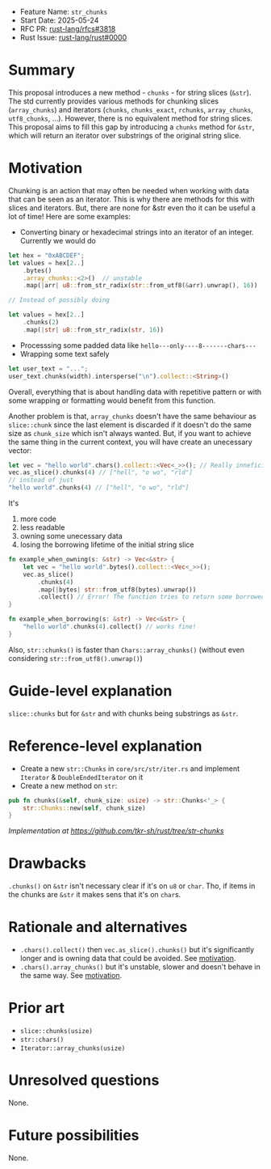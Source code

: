 - Feature Name: `str_chunks`
- Start Date: 2025-05-24
- RFC PR: [rust-lang/rfcs#3818](https://github.com/rust-lang/rfcs/pull/3818)
- Rust Issue: [rust-lang/rust#0000](https://github.com/rust-lang/rust/issues/0000)

# Summary
[summary]: #summary

This proposal introduces a new method - `chunks` - for string slices (`&str`).
The std currently provides various methods for chunking slices (`array_chunks`) and iterators (`chunks`, `chunks_exact`, `rchunks`, `array_chunks`, `utf8_chunks`, ...).
However, there is no equivalent method for string slices. This proposal aims to fill this gap by introducing a `chunks` method for `&str`, which will return an iterator over substrings of the original string slice.


# Motivation
[motivation]: #motivation

Chunking is an action that may often be needed when working with data that can be seen as an iterator.
This is why there are methods for this with slices and iterators.
But, there are none for &str even tho it can be useful a lot of time!
Here are some examples:

- Converting binary or hexadecimal strings into an iterator of an integer.
Currently we would do
```rs
let hex = "0xABCDEF";
let values = hex[2..]
    .bytes()
    .array_chunks::<2>()  // unstable
    .map(|arr| u8::from_str_radix(str::from_utf8(&arr).unwrap(), 16))  // .unwrap()

// Instead of possibly doing

let values = hex[2..]
    .chunks(2)
    .map(|str| u8::from_str_radix(str, 16))
```

- Processsing some padded data like `hello---only----8-------chars---`
- Wrapping some text safely
```rs
let user_text = "...";
user_text.chunks(width).intersperse("\n").collect::<String>()
```

Overall, everything that is about handling data with repetitive pattern or with some wrapping or formatting would benefit from this function.

Another problem is that, `array_chunks` doesn't have the same behaviour as `slice::chunk` since the last element is discarded if it doesn't do the same size as `chunk_size` which isn't always wanted.
But, if you want to achieve the same thing in the current context, you will have create an unecessary vector:
```rs 
let vec = "hello world".chars().collect::<Vec<_>>(); // Really inneficient
vec.as_slice().chunks(4) // ["hell", "o wo", "rld"]
// instead of just
"hello world".chunks(4) // ["hell", "o wo", "rld"]
```
It's
1. more code
2. less readable
3. owning some unecessary data
4. losing the borrowing lifetime of the initial string slice
```rs
fn example_when_owning(s: &str) -> Vec<&str> {
    let vec = "hello world".bytes().collect::<Vec<_>>();
    vec.as_slice()
        .chunks(4)
        .map(|bytes| str::from_utf8(bytes).unwrap())
        .collect() // Error! The function tries to return some borrowed data (str::from_utf8) declared in this function
}

fn example_when_borrowing(s: &str) -> Vec<&str> {
    "hello world".chunks(4).collect() // works fine!
}
```

Also, `str::chunks()` is faster than `Chars::array_chunks()` (without even considering `str::from_utf8().unwrap()`)

# Guide-level explanation
[guide-level-explanation]: #guide-level-explanation

`slice::chunks` but for `&str` and with chunks being substrings as `&str`.

# Reference-level explanation
[reference-level-explanation]: #reference-level-explanation

- Create a new `str::Chunks` in `core/src/str/iter.rs` and implement `Iterator` & `DoubleEndedIterator` on it
- Create a new method on `str`:
```rs
pub fn chunks(&self, chunk_size: usize) -> str::Chunks<'_> {
    str::Chunks::new(self, chunk_size)
}
```

_Implementation at <https://github.com/tkr-sh/rust/tree/str-chunks>_

# Drawbacks
[drawbacks]: #drawbacks

`.chunks()` on `&str` isn't necessary clear if it's on `u8` or `char`. Tho, if items in the chunks are `&str` it makes sens that it's on `char`s.

# Rationale and alternatives
[rationale-and-alternatives]: #rationale-and-alternatives

- `.chars().collect()` then `vec.as_slice().chunks()` but it's significantly longer and is owning data that could be avoided. See [motivation](#motivation).
- `.chars().array_chunks()` but it's unstable, slower and doesn't behave in the same way. See [motivation](#motivation).

# Prior art
[prior-art]: #prior-art

- `slice::chunks(usize)`
- `str::chars()`
- `Iterator::array_chunks(usize)`

# Unresolved questions
[unresolved-questions]: #unresolved-questions

None.

# Future possibilities
[future-possibilities]: #future-possibilities

None.

